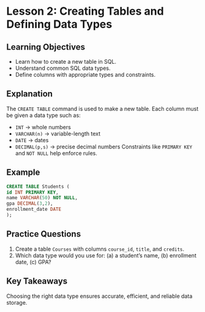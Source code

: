 # Lesson 2: Creating Tables and Defining Data Types

## Learning Objectives
- Learn how to create a new table in SQL.
- Understand common SQL data types.
- Define columns with appropriate types and constraints.

## Explanation
The `CREATE TABLE` command is used to make a new table. Each column must be given a data type such as:
- `INT` → whole numbers
- `VARCHAR(n)` → variable-length text
- `DATE` → dates
- `DECIMAL(p,s)` → precise decimal numbers
Constraints like `PRIMARY KEY` and `NOT NULL` help enforce rules.

## Example
```sql
CREATE TABLE Students (
id INT PRIMARY KEY,
name VARCHAR(50) NOT NULL,
gpa DECIMAL(3,2),
enrollment_date DATE
);
```

## Practice Questions
1. Create a table `Courses` with columns `course_id`, `title`, and `credits`.
2. Which data type would you use for: (a) a student’s name, (b) enrollment date, (c) GPA?

## Key Takeaways
Choosing the right data type ensures accurate, efficient, and reliable data storage.
